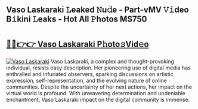 ## Vaso Laskaraki 𝙻eaked 𝙽u𝚍e - Part-vMV 𝚅𝚒deo B𝚒kini 𝙻eaks - Hot All 𝙿hotos MS750

# <h2><a href="http://ld0mof.urlbe.top/?page=Vaso+Laskaraki">🔗🔗👉👉 Vaso Laskaraki P𝚑oto𝚜Vid𝚎o</a></h2>

[![Vaso Laskaraki](https://i.imgur.com/eBuTRDB.gif)](http://ld0mof.urlbe.top/?page=Vaso+Laskaraki)
Vaso Laskaraki, a complex and thought-provoking individual, resists easy description. Her pioneering use of digital media has enthralled and infuriated observers, sparking discussions on artistic expression, self-representation, and the evolving nature of online communities. Despite the uncertainty of her next actions, her impact on the virtual world is profound. With unwavering determination and undeniable enchantment, Vaso Laskaraki impact on the digital community is immense.
